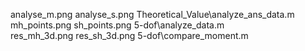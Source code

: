 analyse_m.png analyse_s.png Theoretical_Value\analyze_ans_data.m  
mh_points.png    sh_points.png   5-dof\analyze_data.m  
res_mh_3d.png    res_sh_3d.png   5-dof\compare_moment.m  